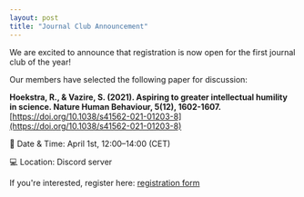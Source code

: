 ```yaml
---
layout: post
title: "Journal Club Announcement"
---
```


We are excited to announce that registration is now open for the first journal club of the year! 

Our members have selected the following paper for discussion:

**Hoekstra, R., & Vazire, S. (2021). Aspiring to greater intellectual humility in science. Nature Human Behaviour, 5(12), 1602-1607.**
[https://doi.org/10.1038/s41562-021-01203-8](https://doi.org/10.1038/s41562-021-01203-8)

📅 Date & Time: April 1st, 12:00–14:00 (CET)

💻 Location: Discord server

If you're interested, register here: [registration form](https://forms.gle/CDGL8n7hDGEyMjot7)

